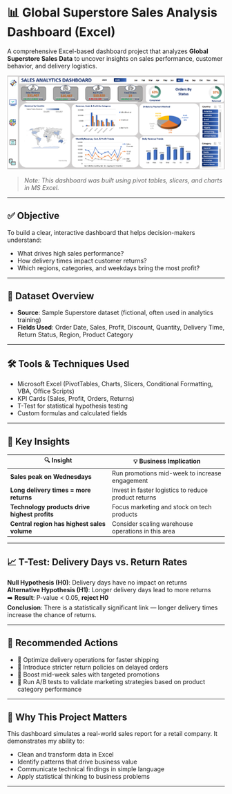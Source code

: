 # 📊 Global Superstore Sales Analysis Dashboard (Excel)

A comprehensive Excel-based dashboard project that analyzes **Global Superstore Sales Data** to uncover insights on sales performance, customer behavior, and delivery logistics.

![Retail Sales Dashboard](https://github.com/glcapitan/Excel-Data-Analysis-Dashboard/blob/main/Dashboard.png)

> *Note: This dashboard was built using pivot tables, slicers, and charts in MS Excel.*

---

## ✅ Objective

To build a clear, interactive dashboard that helps decision-makers understand:
- What drives high sales performance?
- How delivery times impact customer returns?
- Which regions, categories, and weekdays bring the most profit?

---

## 📂 Dataset Overview

- **Source**: Sample Superstore dataset (fictional, often used in analytics training)
- **Fields Used**: Order Date, Sales, Profit, Discount, Quantity, Delivery Time, Return Status, Region, Product Category

---

## 🛠️ Tools & Techniques Used

- Microsoft Excel (PivotTables, Charts, Slicers, Conditional Formatting, VBA, Office Scripts)
- KPI Cards (Sales, Profit, Orders, Returns)
- T-Test for statistical hypothesis testing
- Custom formulas and calculated fields

---

## 🧠 Key Insights

| 🔍 Insight | 💡 Business Implication |
|-----------|-------------------------|
| **Sales peak on Wednesdays** | Run promotions mid-week to increase engagement |
| **Long delivery times = more returns** | Invest in faster logistics to reduce product returns |
| **Technology products drive highest profits** | Focus marketing and stock on tech products |
| **Central region has highest sales volume** | Consider scaling warehouse operations in this area |

---

## 📈 T-Test: Delivery Days vs. Return Rates

**Null Hypothesis (H0)**: Delivery days have no impact on returns  
**Alternative Hypothesis (H1)**: Longer delivery days lead to more returns  
➡️ **Result**: P-value < 0.05, **reject H0**  
**Conclusion**: There is a statistically significant link — longer delivery times increase the chance of returns.

---

## 🧩 Recommended Actions

- 🚚 Optimize delivery operations for faster shipping
- 🧾 Introduce stricter return policies on delayed orders
- 📅 Boost mid-week sales with targeted promotions
- 🧠 Run A/B tests to validate marketing strategies based on product category performance

---

## 📌 Why This Project Matters

This dashboard simulates a real-world sales report for a retail company. It demonstrates my ability to:
- Clean and transform data in Excel
- Identify patterns that drive business value
- Communicate technical findings in simple language
- Apply statistical thinking to business problems

---





